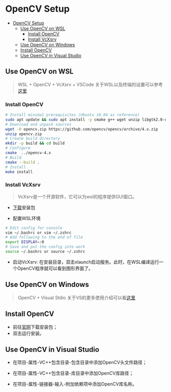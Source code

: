 # OpenCV Setup

- [OpenCV Setup](#opencv-setup)
  - [Use OpenCV on WSL](#use-opencv-on-wsl)
    - [Install OpenCV](#install-opencv)
    - [Install VcXsrv](#install-vcxsrv)
  - [Use OpenCV on Windows](#use-opencv-on-windows)
  - [Install OpenCV](#install-opencv-1)
  - [Use OpenCV in Visual Studio](#use-opencv-in-visual-studio)

## Use OpenCV on WSL

> WSL + OpenCV + VcXsrv + VSCode
> 关于WSL以及终端的设置可以参考[这里](https://github.com/Zhytou/CS-Notes/blob/main/tool/terminal/setup.md)

### Install OpenCV

``` bash
# Install minimal prerequisites (Ubuntu 18.04 as reference) 
sudo apt update && sudo apt install -y cmake g++ wget unzip libgtk2.0-dev pkg-config
# Download and unpack sources
wget -O opencv.zip https://github.com/opencv/opencv/archive/4.x.zip
unzip opencv.zip
# Create build directory
mkdir -p build && cd build
# Configure
cmake  ../opencv-4.x
# Build
cmake --build .
# Install
make install
```

### Install VcXsrv

> VcXsrv是一个开源软件，它可以为wsl的程序提供GUI窗口。

- [下载](https://sourceforge.net/projects/vcxsrv/)安装包

- 配置WSL环境

``` bash
# Edit config for console
vim ~/.bashrc or vim ~/.zshrc
# Add following to the end of file
export DISPLAY=:0
# Save and put the config into work
source ~/.bashrc or source ~/.zshrc
```

- 启动VcXsrv: 在安装目录，双击xlaunch启动服务。此时，在WSL编译运行一个OpenCV程序就可以看到图形界面了。

## Use OpenCV on Windows

> OpenCV + Visual Stdio
> 关于VS的更多使用介绍可以看[这里](https://github.com/Zhytou/CS-Notes/blob/main/tool/vs/vs.md)

## Install OpenCV

- 前往[官网](https://opencv.org/releases/)下载安装包；
- 双击运行安装。

## Use OpenCV in Visual Studio

- 在项目-属性-VC++包含目录-包含目录中添加OpenCV头文件路径；

- 在项目-属性-VC++包含目录-库目录中添加OpenCV库路径；

- 在项目-属性-链接器-输入-附加依赖项中添加OpenCV库名称。
